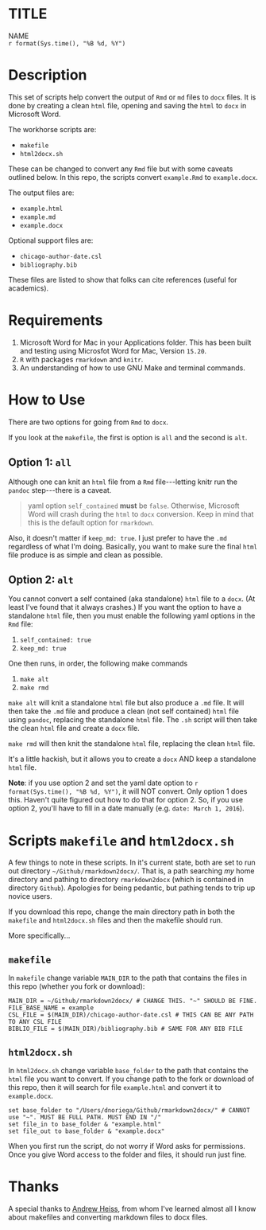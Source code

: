 # TITLE
NAME  
`r format(Sys.time(), "%B %d, %Y")`  

# Description

This set of scripts help convert the output of `Rmd` or `md` files to `docx` files. It is done by creating a clean `html` file, opening and saving the `html` to `docx` in Microsoft Word.

The workhorse scripts are:

- `makefile`
- `html2docx.sh`

These can be changed to convert any `Rmd` file but with some caveats outlined below. In this repo, the scripts convert `example.Rmd` to `example.docx`.

The output files are:

- `example.html`
- `example.md`
- `example.docx`

Optional support files are:

- `chicago-author-date.csl`
- `bibliography.bib`

These files are listed to show that folks can cite references (useful for academics).

# Requirements

1. Microsoft Word for Mac in your Applications folder. This has been built and testing using Microsfot Word for Mac, Version `15.20`.
2. `R` with packages `rmarkdown` and `knitr`.
3. An understanding of how to use GNU Make and terminal commands.

# How to Use

There are two options for going from `Rmd` to `docx`.

If you look at the `makefile`, the first is option is `all` and the second is `alt`.

## Option 1: `all`

Although one can knit an `html` file from a `Rmd` file---letting knitr run the `pandoc` step---there is a caveat.

> yaml option `self_contained` **must** be `false`. Otherwise, Microsoft Word will crash during the `html` to `docx` conversion. Keep in mind that this is the default option for `rmarkdown`.

Also, it doesn't matter if `keep_md: true`. I just prefer to have the `.md` regardless of what I'm doing. Basically, you want to make sure the final `html` file produce is as simple and clean as possible.


## Option 2: `alt`

You cannot convert a self contained (aka standalone) `html` file to a `docx`. (At least I've found that it always crashes.) If you want the option to have a standalone `html` file, then you must enable the following yaml options in the `Rmd` file:

1. `self_contained: true`
2. `keep_md: true`

One then runs, in order, the following make commands

1. `make alt`
2. `make rmd`

`make alt` will knit a standalone `html` file but also produce a `.md` file. It will then take the `.md` file and produce a clean (not self contained) `html` file using `pandoc`, replacing the standalone `html` file. The `.sh` script will then take the clean `html` file and create a `docx` file.

`make rmd` will then knit the standalone `html` file, replacing the clean `html` file.

It's a little hackish, but it allows you to create a `docx` AND keep a standalone `html` file.

**Note**: if you use option 2 and set the yaml date option to `r format(Sys.time(), "%B %d, %Y")`, it will NOT convert. Only option 1 does this. Haven't quite figured out how to do that for option 2. So, if you use option 2, you'll have to fill in a date manually (e.g. `date: March 1, 2016`).


# Scripts `makefile` and `html2docx.sh`

A few things to note in these scripts. In it's current state, both are set to run out directory `~/Github/rmarkdown2docx/`. That is, a path searching *my* home directory and pathing to directory `rmarkdown2docx` (which is contained in directory `Github`). Apologies for being pedantic, but pathing tends to trip up novice users.

If you download this repo, change the main directory path in both the `makefile` and `html2docx.sh` files and then the makefile should run.

More specifically...

## `makefile`

In `makefile` change variable `MAIN_DIR` to the path that contains the files in this repo (whether you fork or download):

```
MAIN_DIR = ~/Github/rmarkdown2docx/ # CHANGE THIS. "~" SHOULD BE FINE.
FILE_BASE_NAME = example
CSL_FILE = $(MAIN_DIR)/chicago-author-date.csl # THIS CAN BE ANY PATH TO ANY CSL FILE
BIBLIO_FILE = $(MAIN_DIR)/bibliography.bib # SAME FOR ANY BIB FILE
```

## `html2docx.sh`

In `html2docx.sh` change variable `base_folder` to the path that contains the `html` file you want to convert. If you change path to the fork or download of this repo, then it will search for file `example.html` and convert it to `example.docx`.

```
set base_folder to "/Users/dnoriega/Github/rmarkdown2docx/" # CANNOT use "~". MUST BE FULL PATH. MUST END IN "/"
set file_in to base_folder & "example.html"
set file_out to base_folder & "example.docx"
```

When you first run the script, do not worry if Word asks for permissions. Once you give Word access to the folder and files, it should run just fine.

# Thanks

A special thanks to [Andrew Heiss](http://github.com/andrewheiss), from whom I've learned almost all I know about makefiles and converting markdown files to docx files.




